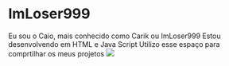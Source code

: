 # ImLoser999
Eu sou o Caio, mais conhecido como Carik ou ImLoser999
Estou desenvolvendo em HTML e Java Script
Utilizo esse espaço para comprtilhar os meus projetos
![](https://tenor.com/pt-BR/view/gladgers-hacker-gers-guardians-of-galaxy-gladgers-hacker-man-gers-gif-3585939294345148790)
